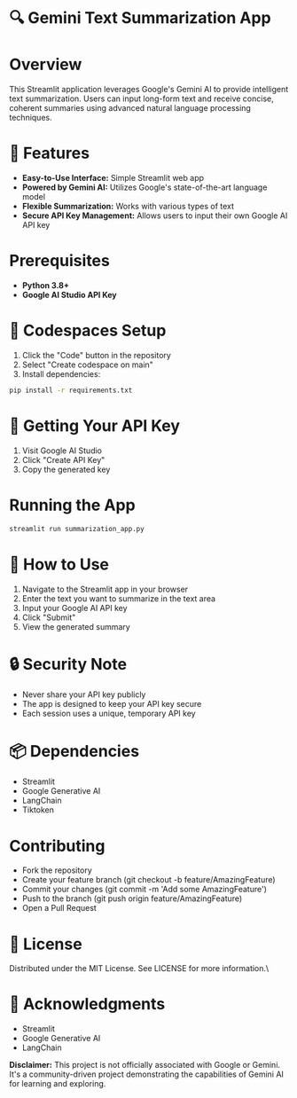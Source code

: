 # 🔍 Gemini Text Summarization App

# Overview
This Streamlit application leverages Google's Gemini AI to provide intelligent text summarization. Users can input long-form text and receive concise, coherent summaries using advanced natural language processing techniques.

# 🌟 Features
- **Easy-to-Use Interface:** Simple Streamlit web app
- **Powered by Gemini AI:** Utilizes Google's state-of-the-art language model
- **Flexible Summarization:** Works with various types of text
- **Secure API Key Management:** Allows users to input their own Google AI API key

# Prerequisites
- **Python 3.8+**
- **Google AI Studio API Key**

# 🚀 Codespaces Setup
1. Click the "Code" button in the repository
2. Select "Create codespace on main"
3. Install dependencies:
```bash
pip install -r requirements.txt
```

# 🔑 Getting Your API Key
1. Visit Google AI Studio
2. Click "Create API Key"
3. Copy the generated key

# Running the App
```bash
streamlit run summarization_app.py
````

# 📝 How to Use
1. Navigate to the Streamlit app in your browser
2. Enter the text you want to summarize in the text area
3. Input your Google AI API key
4. Click "Submit"
5. View the generated summary

# 🔒 Security Note
- Never share your API key publicly
- The app is designed to keep your API key secure
- Each session uses a unique, temporary API key

# 📦 Dependencies
- Streamlit
- Google Generative AI
- LangChain
- Tiktoken

# Contributing
- Fork the repository
- Create your feature branch (git checkout -b feature/AmazingFeature)
- Commit your changes (git commit -m 'Add some AmazingFeature')
- Push to the branch (git push origin feature/AmazingFeature)
- Open a Pull Request

# 📄 License
Distributed under the MIT License. See LICENSE for more information.\

# 🙌 Acknowledgments
- Streamlit
- Google Generative AI
- LangChain

 **Disclaimer:** This project is not officially associated with Google or Gemini. It's a community-driven project demonstrating the capabilities of Gemini AI for learning and exploring.
